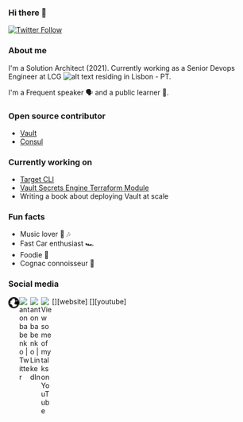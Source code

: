 ### Hi there 👋

[![Twitter Follow](https://img.shields.io/twitter/follow/robertoporfiro?color=1DA1F2&logo=twitter&style=for-the-badge)](https://twitter.com/intent/follow?original_referer=https%3A%2F%2Fgithub.com%2Frobertoporfiro&screen_name=robertoporfiro)

### About me

I'm a Solution Architect (2021). Currently working as a Senior Devops Engineer at LCG ![alt text](HashiCorp_Logomark_Black_RGB.png) residing in Lisbon - PT. 

I'm a Frequent speaker 🗣 and a public learner 📝.

### Open source contributor

- [Vault](https://github.com/hashicorp/vault)
- [Consul](https://github.com/hashicorp/consul)

### Currently working on

- [Target CLI](https://github.com/target-cli/target)
- [Vault Secrets Engine Terraform Module](https://github.com/devops-rob/terraform-vault-secrets-engines)
- Writing a book about deploying Vault at scale

### Fun facts

- Music lover 🎵 🎶
- Fast Car enthusiast 🏎
- Foodie 🍲
- Cognac connoisseur 🥃

### Social media

[<img align="left" alt="antonbabenko.com" width="22px" src="https://raw.githubusercontent.com/iconic/open-iconic/master/svg/globe.svg" />][website]
[<img align="left" alt="antonbabenko | Twitter" width="22px" src="https://cdn.jsdelivr.net/npm/simple-icons@v3/icons/twitter.svg" />][twitter]
[<img align="left" alt="antonbabenko | LinkedIn" width="22px" src="https://cdn.jsdelivr.net/npm/simple-icons@v3/icons/linkedin.svg" />][linkedin]
[<img align="left" alt="View some of my talks on YouTube" width="22px" src="https://cdn.jsdelivr.net/npm/simple-icons@v3/icons/youtube.svg" />][youtube]

[twitter]: https://twitter.com/robertoporfiro
[linkedin]: https://linkedin.com/in/robertoporfiro

<!--
**robertoporfiro/robertoporfiro** is a ✨ _special_ ✨ repository because its `README.md` (this file) appears on your GitHub profile.

Here are some ideas to get you started:

- 🔭 I’m currently working on ...
- 🌱 I’m currently learning ...
- 👯 I’m looking to collaborate on ...
- 🤔 I’m looking for help with ...
- 💬 Ask me about ...
- 📫 How to reach me: ...
- 😄 Pronouns: ...
- ⚡ Fun fact: ...
-->

